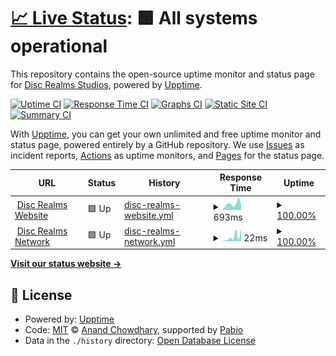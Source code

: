 # [📈 Live Status](https://status.discrealms.net): <!--live status--> **🟩 All systems operational**

This repository contains the open-source uptime monitor and status page for [Disc Realms Studios](discrealms.net), powered by [Upptime](https://github.com/upptime/upptime).

[![Uptime CI](https://github.com/Disc-Realms-Network/upptime/workflows/Uptime%20CI/badge.svg)](https://github.com/Disc-Realms-Network/upptime/actions?query=workflow%3A%22Uptime+CI%22)
[![Response Time CI](https://github.com/Disc-Realms-Network/upptime/workflows/Response%20Time%20CI/badge.svg)](https://github.com/Disc-Realms-Network/upptime/actions?query=workflow%3A%22Response+Time+CI%22)
[![Graphs CI](https://github.com/Disc-Realms-Network/upptime/workflows/Graphs%20CI/badge.svg)](https://github.com/Disc-Realms-Network/upptime/actions?query=workflow%3A%22Graphs+CI%22)
[![Static Site CI](https://github.com/Disc-Realms-Network/upptime/workflows/Static%20Site%20CI/badge.svg)](https://github.com/Disc-Realms-Network/upptime/actions?query=workflow%3A%22Static+Site+CI%22)
[![Summary CI](https://github.com/Disc-Realms-Network/upptime/workflows/Summary%20CI/badge.svg)](https://github.com/Disc-Realms-Network/upptime/actions?query=workflow%3A%22Summary+CI%22)

With [Upptime](https://upptime.js.org), you can get your own unlimited and free uptime monitor and status page, powered entirely by a GitHub repository. We use [Issues](https://github.com/Disc-Realms-Network/upptime/issues) as incident reports, [Actions](https://github.com/Disc-Realms-Network/upptime/actions) as uptime monitors, and [Pages](https://status.discrealms.net) for the status page.

<!--start: status pages-->
<!-- This summary is generated by Upptime (https://github.com/upptime/upptime) -->
<!-- Do not edit this manually, your changes will be overwritten -->
<!-- prettier-ignore -->
| URL | Status | History | Response Time | Uptime |
| --- | ------ | ------- | ------------- | ------ |
| <img alt="" src="https://icons.duckduckgo.com/ip3/discrealms.net.ico" height="13"> [Disc Realms Website](https://discrealms.net) | 🟩 Up | [disc-realms-website.yml](https://github.com/Disc-Realms-Network/upptime/commits/HEAD/history/disc-realms-website.yml) | <details><summary><img alt="Response time graph" src="./graphs/disc-realms-website/response-time-week.png" height="20"> 693ms</summary><br><a href="https://status.discrealms.net/history/disc-realms-website"><img alt="Response time 585" src="https://img.shields.io/endpoint?url=https%3A%2F%2Fraw.githubusercontent.com%2FDisc-Realms-Network%2Fupptime%2FHEAD%2Fapi%2Fdisc-realms-website%2Fresponse-time.json"></a><br><a href="https://status.discrealms.net/history/disc-realms-website"><img alt="24-hour response time 1220" src="https://img.shields.io/endpoint?url=https%3A%2F%2Fraw.githubusercontent.com%2FDisc-Realms-Network%2Fupptime%2FHEAD%2Fapi%2Fdisc-realms-website%2Fresponse-time-day.json"></a><br><a href="https://status.discrealms.net/history/disc-realms-website"><img alt="7-day response time 693" src="https://img.shields.io/endpoint?url=https%3A%2F%2Fraw.githubusercontent.com%2FDisc-Realms-Network%2Fupptime%2FHEAD%2Fapi%2Fdisc-realms-website%2Fresponse-time-week.json"></a><br><a href="https://status.discrealms.net/history/disc-realms-website"><img alt="30-day response time 585" src="https://img.shields.io/endpoint?url=https%3A%2F%2Fraw.githubusercontent.com%2FDisc-Realms-Network%2Fupptime%2FHEAD%2Fapi%2Fdisc-realms-website%2Fresponse-time-month.json"></a><br><a href="https://status.discrealms.net/history/disc-realms-website"><img alt="1-year response time 585" src="https://img.shields.io/endpoint?url=https%3A%2F%2Fraw.githubusercontent.com%2FDisc-Realms-Network%2Fupptime%2FHEAD%2Fapi%2Fdisc-realms-website%2Fresponse-time-year.json"></a></details> | <details><summary><a href="https://status.discrealms.net/history/disc-realms-website">100.00%</a></summary><a href="https://status.discrealms.net/history/disc-realms-website"><img alt="All-time uptime 100.00%" src="https://img.shields.io/endpoint?url=https%3A%2F%2Fraw.githubusercontent.com%2FDisc-Realms-Network%2Fupptime%2FHEAD%2Fapi%2Fdisc-realms-website%2Fuptime.json"></a><br><a href="https://status.discrealms.net/history/disc-realms-website"><img alt="24-hour uptime 100.00%" src="https://img.shields.io/endpoint?url=https%3A%2F%2Fraw.githubusercontent.com%2FDisc-Realms-Network%2Fupptime%2FHEAD%2Fapi%2Fdisc-realms-website%2Fuptime-day.json"></a><br><a href="https://status.discrealms.net/history/disc-realms-website"><img alt="7-day uptime 100.00%" src="https://img.shields.io/endpoint?url=https%3A%2F%2Fraw.githubusercontent.com%2FDisc-Realms-Network%2Fupptime%2FHEAD%2Fapi%2Fdisc-realms-website%2Fuptime-week.json"></a><br><a href="https://status.discrealms.net/history/disc-realms-website"><img alt="30-day uptime 100.00%" src="https://img.shields.io/endpoint?url=https%3A%2F%2Fraw.githubusercontent.com%2FDisc-Realms-Network%2Fupptime%2FHEAD%2Fapi%2Fdisc-realms-website%2Fuptime-month.json"></a><br><a href="https://status.discrealms.net/history/disc-realms-website"><img alt="1-year uptime 100.00%" src="https://img.shields.io/endpoint?url=https%3A%2F%2Fraw.githubusercontent.com%2FDisc-Realms-Network%2Fupptime%2FHEAD%2Fapi%2Fdisc-realms-website%2Fuptime-year.json"></a></details>
| <img alt="" src="https://icons.duckduckgo.com/ip3/null.ico" height="13"> [Disc Realms Network](play.discrealms.net) | 🟩 Up | [disc-realms-network.yml](https://github.com/Disc-Realms-Network/upptime/commits/HEAD/history/disc-realms-network.yml) | <details><summary><img alt="Response time graph" src="./graphs/disc-realms-network/response-time-week.png" height="20"> 22ms</summary><br><a href="https://status.discrealms.net/history/disc-realms-network"><img alt="Response time 23" src="https://img.shields.io/endpoint?url=https%3A%2F%2Fraw.githubusercontent.com%2FDisc-Realms-Network%2Fupptime%2FHEAD%2Fapi%2Fdisc-realms-network%2Fresponse-time.json"></a><br><a href="https://status.discrealms.net/history/disc-realms-network"><img alt="24-hour response time 6" src="https://img.shields.io/endpoint?url=https%3A%2F%2Fraw.githubusercontent.com%2FDisc-Realms-Network%2Fupptime%2FHEAD%2Fapi%2Fdisc-realms-network%2Fresponse-time-day.json"></a><br><a href="https://status.discrealms.net/history/disc-realms-network"><img alt="7-day response time 22" src="https://img.shields.io/endpoint?url=https%3A%2F%2Fraw.githubusercontent.com%2FDisc-Realms-Network%2Fupptime%2FHEAD%2Fapi%2Fdisc-realms-network%2Fresponse-time-week.json"></a><br><a href="https://status.discrealms.net/history/disc-realms-network"><img alt="30-day response time 23" src="https://img.shields.io/endpoint?url=https%3A%2F%2Fraw.githubusercontent.com%2FDisc-Realms-Network%2Fupptime%2FHEAD%2Fapi%2Fdisc-realms-network%2Fresponse-time-month.json"></a><br><a href="https://status.discrealms.net/history/disc-realms-network"><img alt="1-year response time 23" src="https://img.shields.io/endpoint?url=https%3A%2F%2Fraw.githubusercontent.com%2FDisc-Realms-Network%2Fupptime%2FHEAD%2Fapi%2Fdisc-realms-network%2Fresponse-time-year.json"></a></details> | <details><summary><a href="https://status.discrealms.net/history/disc-realms-network">100.00%</a></summary><a href="https://status.discrealms.net/history/disc-realms-network"><img alt="All-time uptime 100.00%" src="https://img.shields.io/endpoint?url=https%3A%2F%2Fraw.githubusercontent.com%2FDisc-Realms-Network%2Fupptime%2FHEAD%2Fapi%2Fdisc-realms-network%2Fuptime.json"></a><br><a href="https://status.discrealms.net/history/disc-realms-network"><img alt="24-hour uptime 100.00%" src="https://img.shields.io/endpoint?url=https%3A%2F%2Fraw.githubusercontent.com%2FDisc-Realms-Network%2Fupptime%2FHEAD%2Fapi%2Fdisc-realms-network%2Fuptime-day.json"></a><br><a href="https://status.discrealms.net/history/disc-realms-network"><img alt="7-day uptime 100.00%" src="https://img.shields.io/endpoint?url=https%3A%2F%2Fraw.githubusercontent.com%2FDisc-Realms-Network%2Fupptime%2FHEAD%2Fapi%2Fdisc-realms-network%2Fuptime-week.json"></a><br><a href="https://status.discrealms.net/history/disc-realms-network"><img alt="30-day uptime 100.00%" src="https://img.shields.io/endpoint?url=https%3A%2F%2Fraw.githubusercontent.com%2FDisc-Realms-Network%2Fupptime%2FHEAD%2Fapi%2Fdisc-realms-network%2Fuptime-month.json"></a><br><a href="https://status.discrealms.net/history/disc-realms-network"><img alt="1-year uptime 100.00%" src="https://img.shields.io/endpoint?url=https%3A%2F%2Fraw.githubusercontent.com%2FDisc-Realms-Network%2Fupptime%2FHEAD%2Fapi%2Fdisc-realms-network%2Fuptime-year.json"></a></details>

<!--end: status pages-->

[**Visit our status website →**](https://status.discrealms.net)

## 📄 License

- Powered by: [Upptime](https://github.com/upptime/upptime)
- Code: [MIT](./LICENSE) © [Anand Chowdhary](https://anandchowdhary.com), supported by [Pabio](https://pabio.com)
- Data in the `./history` directory: [Open Database License](https://opendatacommons.org/licenses/odbl/1-0/)
